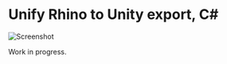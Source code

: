 Unify
Rhino to Unity export, C# 
============

![Screenshot](http://api.ning.com/files/SJDB94xeBdkpvzmAudPOWpVMfuH4LDwh6N0LN4D9mBc5hiw-LX2WQljKb6D1*PAz4-zUvXMVUR5XNpfniGYrD3onoNgR0vC1/UnifyLogo.png?crop=1%3A1&width=171)

Work in progress.
